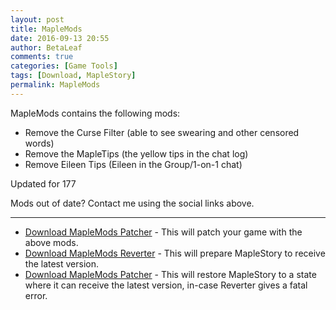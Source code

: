 ```yaml
---
layout: post
title: MapleMods
date: 2016-09-13 20:55
author: BetaLeaf
comments: true
categories: [Game Tools]
tags: [Download, MapleStory]
permalink: MapleMods
---
```


MapleMods contains the following mods:  
  
  - Remove the Curse Filter (able to see swearing and other censored words)  
  - Remove the MapleTips (the yellow tips in the chat log)  
  - Remove Eileen Tips (Eileen in the Group/1-on-1 chat)  
  
Updated for 177

Mods out of date? Contact me using the social links above.

---
  
  - [<i class="fa fa-download"></i> Download MapleMods Patcher](https://github.com/BetaLeaf/betaleaf.github.com/releases/download/3/MapleMods.Install.exe) - This will patch your game with the above mods.  
  - [<i class="fa fa-download"></i> Download MapleMods Reverter](https://github.com/BetaLeaf/betaleaf.github.com/releases/download/3/MapleMods.Revert.177.exe) - This will prepare MapleStory to receive the latest version.  
  - [<i class="fa fa-download"></i> Download MapleMods Patcher](https://github.com/BetaLeaf/betaleaf.github.com/releases/download/3/MapleMods.Restore.exe) - This will restore MapleStory to a state where it can receive the latest version, in-case Reverter gives a fatal error.  
